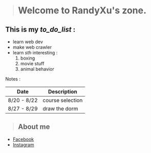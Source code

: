 ># Welcome to RandyXu's zone.
This is my *to_do_list* :
-----------------------------
- learn web dev
- make web crawler
- learn *sth* interesting :
  1. boxing
  2. movie stuff
  3. animal behavior
  
Notes :

  Date      |   Description
----------- | ----------------
8/20 - 8/22 | course selection
8/27 - 8/29 | draw the dorm

>## About me
- [Facebook](https://www.facebook.com/profile.php?id=100000602042351)
- [Instagram](https://www.instagram.com/hamu1107/)
